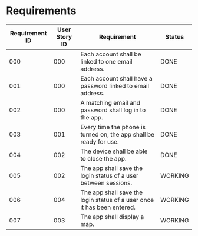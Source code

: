 # Requirements

| Requirement ID | User Story ID | Requirement | Status |
|----------------|---------------|-------------|--------|
|000|000|Each account shall be linked to one email address.|DONE|
|001|000|Each account shall have a password linked to email address.|DONE|
|002|000|A matching email and password shall log in to the app.|DONE|
|003|001|Every time the phone is turned on, the app shall be ready for use.|DONE|
|004|002|The device shall be able to close the app.|DONE|
|005|002|The app shall save the login status of a user between sessions.|WORKING|
|006|004|The app shall save the login status of a user once it has been entered.|WORKING|
|007|003|The app shall display a map.|WORKING|